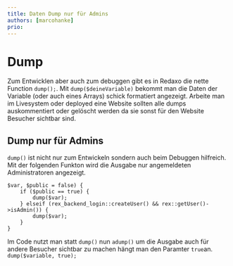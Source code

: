 ```yaml
---
title: Daten Dump nur für Admins
authors: [marcohanke]
prio:
---
```


# Dump
Zum Entwicklen aber auch zum debuggen gibt es in Redaxo die nette Function `dump();`. Mit `dump($deineVariable)` bekommt man die Daten der Variable (oder auch eines Arrays) schick formatiert angezeigt. Arbeite man im Livesystem oder deployed eine Website sollten alle dumps auskommentiert oder gelöscht werden da sie sonst für den Website Besucher sichtbar sind.


## Dump nur für Admins
`dump()` ist nicht nur zum Entwickeln sondern auch beim Debuggen hilfreich.
Mit der folgenden Funkton wird die Ausgabe nur angemeldeten Administratoren angezeigt.

```
$var, $public = false) {
    if ($public == true) {
        dump($var);
    } elseif (rex_backend_login::createUser() && rex::getUser()->isAdmin()) {
        dump($var);
    }
}
```
Im Code nutzt man statt `dump()` nun `adump()` um die Ausgabe auch für andere Besucher sichtbar zu machen hängt man den Paramter `true`an. `dump($variable, true);`
